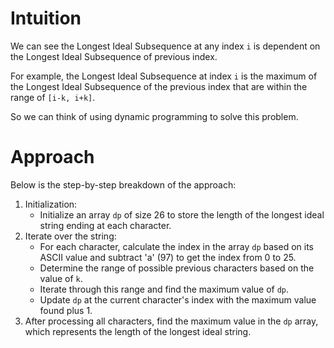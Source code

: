 # Intuition

We can see the Longest Ideal Subsequence at any index `i` is dependent on the Longest Ideal Subsequence of previous index.

For example, the Longest Ideal Subsequence at index `i` is the maximum of the Longest Ideal Subsequence of the previous index that are within the range of `[i-k, i+k]`.

So we can think of using dynamic programming to solve this problem.

# Approach

Below is the step-by-step breakdown of the approach:

1. Initialization:
   - Initialize an array `dp` of size 26 to store the length of the longest ideal string ending at each character.
2. Iterate over the string:
   - For each character, calculate the index in the array `dp` based on its ASCII value and subtract 'a' (97) to get the index from 0 to 25.
   - Determine the range of possible previous characters based on the value of `k`.
   - Iterate through this range and find the maximum value of `dp`.
   - Update `dp` at the current character's index with the maximum value found plus 1.
3. After processing all characters, find the maximum value in the `dp` array, which represents the length of the longest ideal string.
